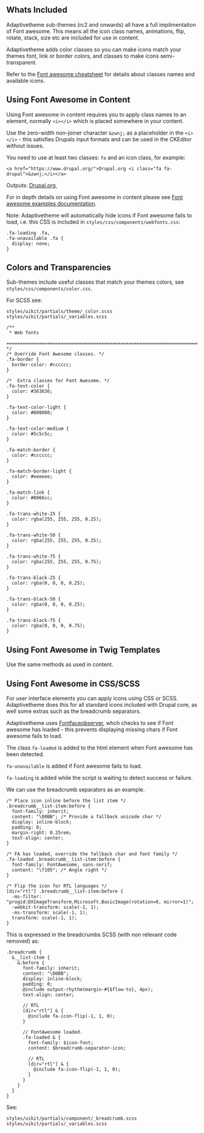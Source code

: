## Whats Included

Adaptivetheme sub-themes (rc2 and onwards) all have a full implimentaiton of Font awesome. This means all the icon class names, animations, flip, rotate, stack, size etc are included for use in content.

Adaptivetheme adds color classes so you can make icons match your themes font, link or border colors, and classes to make icons semi-transparent.

Refer to the [Font awesome cheatsheet](http://fontawesome.io/cheatsheet/) for details about classes names and available icons.


## Using Font Awesome in Content

Using Font awesome in content requires you to apply class names to an element, normally `<i></i>` which is placed somewhere in your content.

Use the zero-width non-joiner character `&zwnj;` as a placeholder in the `<i></i>` - this satisfies Drupals input formats and can be used in the CKEditor without issues.

You need to use at least two classes: `fa` and an icon class, for example:

`<a href="https://www.drupal.org/">Drupal.org <i class="fa fa-drupal">&zwnj;</i></a>`

Outputs: <a href="https://www.drupal.org/">Drupal.org <i class="fa fa-drupal">&zwnj;</i></a>

For in depth details on using Font awesome in content please see [Font awesome examples documentation](http://fontawesome.io/examples/).


Note: Adaptivetheme will automatically hide icons if Font awesome fails to load, i.e. this CSS is included in `styles/css/components/webfonts.css`:

````
.fa-loading .fa,
.fa-unavailable .fa {
  display: none;
}
````

## Colors and Transparencies

Sub-themes include useful classes that match your themes colors, see `styles/css/components/color.css`.

For SCSS see:
````
styles/uikit/partials/theme/_color.scss
styles/uikit/partials/_variables.scss
````

````
/**
 * Web fonts
 ============================================================================ */
/* Override Font Awesome classes. */
.fa-border {
  border-color: #cccccc;
}

/*  Extra classes for Font Awesome. */
.fa-text-color {
  color: #363636;
}

.fa-text-color-light {
  color: #808080;
}

.fa-text-color-medium {
  color: #5c5c5c;
}

.fa-match-border {
  color: #cccccc;
}

.fa-match-border-light {
  color: #eeeeee;
}

.fa-match-link {
  color: #0066cc;
}

.fa-trans-white-25 {
  color: rgba(255, 255, 255, 0.25);
}

.fa-trans-white-50 {
  color: rgba(255, 255, 255, 0.25);
}

.fa-trans-white-75 {
  color: rgba(255, 255, 255, 0.75);
}

.fa-trans-black-25 {
  color: rgba(0, 0, 0, 0.25);
}

.fa-trans-black-50 {
  color: rgba(0, 0, 0, 0.25);
}

.fa-trans-black-75 {
  color: rgba(0, 0, 0, 0.75);
}
````

## Using Font Awesome in Twig Templates

Use the same methods as used in content.


## Using Font Awesome in CSS/SCSS

For user interface elements you can apply icons using CSS or SCSS. Adaptivetheme does this for all standard icons included with Drupal core, as well some extras such as the breadcrumb separators.

Adaptivetheme uses [Fontfaceobserver](https://github.com/bramstein/fontfaceobserver), whch checks to see if Font awesome has loaded - this prevents displaying missing chars if Font awesome fails to load. 

The class `fa-loaded` is added to the html element when Font awesome has been detected.

`fa-unavailable` is added if Font awesome fails to load.

`fa-loading` is added while the script is waiting to detect success or failure.

We can use the breadcrumb separators as an example.

````
/* Place icon inline before the list item */
.breadcrumb__list-item:before {
  font-family: inherit;
  content: "\00BB"; /* Provide a fallback unicode char */
  display: inline-block;
  padding: 0;
  margin-right: 0.25rem;
  text-align: center;
}

/* FA has loaded, override the fallback char and font family */
.fa-loaded .breadcrumb__list-item:before {
  font-family: FontAwesome, sans-serif;
  content: "\f105"; /* Angle right */
}

/* Flip the icon for RTL languages */
[dir="rtl"] .breadcrumb__list-item:before {
  -ms-filter: "progid:DXImageTransform.Microsoft.BasicImage(rotation=0, mirror=1)";
  -webkit-transform: scale(-1, 1);
  -ms-transform: scale(-1, 1);
  transform: scale(-1, 1);
}
````

This is expressed in the breadcrumbs SCSS (with non relevant code removed) as:

````
.breadcrumb {
  &__list-item {
    &:before {
      font-family: inherit;
      content: "\00BB";
      display: inline-block;
      padding: 0;
      @include output-rhythm(margin-#{$flow-to}, 4px);
      text-align: center;

      // RTL
      [dir="rtl"] & {
        @include fa-icon-flip(-1, 1, 0);
      }

      // FontAwesome loaded.
      .fa-loaded & {
        font-family: $icon-font;
        content: $breadcrumb-separator-icon;

        // RTL
        [dir="rtl"] & {
          @include fa-icon-flip(-1, 1, 0);
        }
      }
    }
  }
}
````

See: 
````
styles/uikit/partials/component/_breadcrumb.scss
styles/uikit/partials/_variables.scss
````